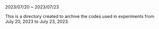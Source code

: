 2023/07/20 ~ 2023/07/23

This is a directory created to archive the codes used in experiments from July 20, 2023 to July 23, 2023.
